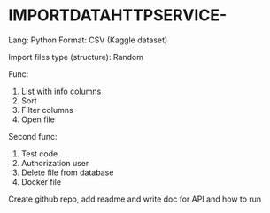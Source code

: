 # IMPORTDATAHTTPSERVICE-

Lang: Python
Format: CSV (Kaggle dataset)

Import files type (structure): Random

Func:
  1. List with info columns
  2. Sort
  3. Filter columns
  4. Open file

Second func:
  1. Test code
  2. Authorization user
  3. Delete file from database
  4. Docker file

Create github repo, add readme and write doc for API and how to run
